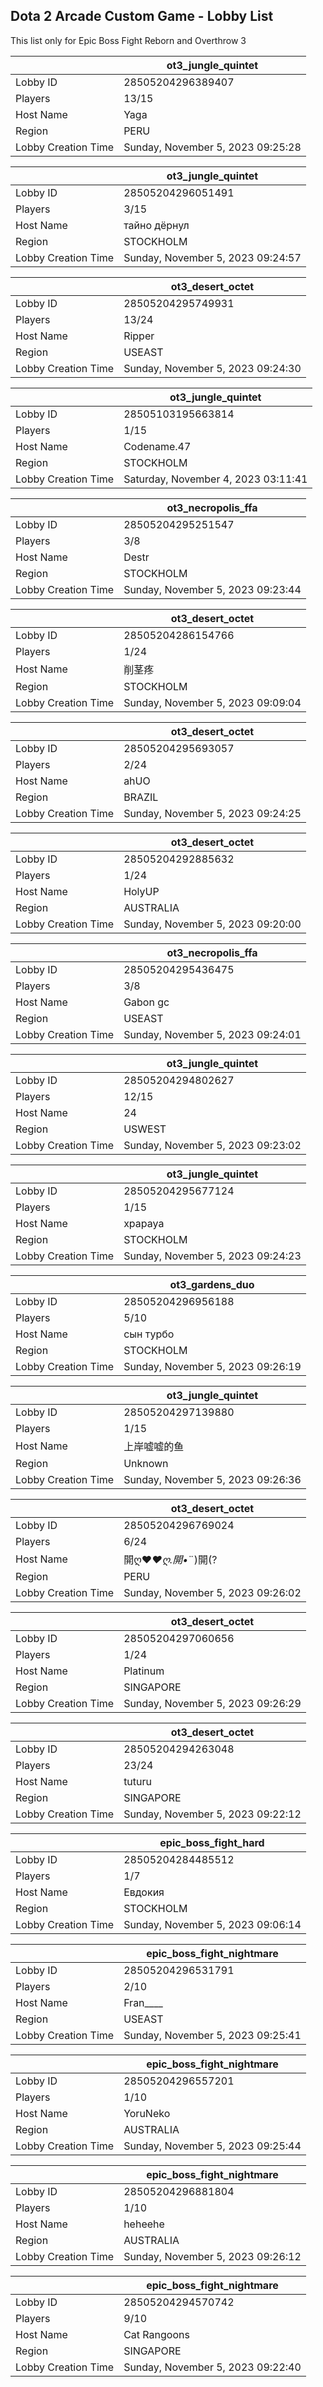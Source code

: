 ## Dota 2 Arcade Custom Game - Lobby List

This list only for Epic Boss Fight Reborn and Overthrow 3

|  | ot3_jungle_quintet |
| ------ | ------ |
| Lobby ID | 28505204296389407 |
| Players | 13/15 |
| Host Name | Yaga |
| Region | PERU |
| Lobby Creation Time | Sunday, November 5, 2023 09:25:28 |


|  | ot3_jungle_quintet |
| ------ | ------ |
| Lobby ID | 28505204296051491 |
| Players | 3/15 |
| Host Name | тайно дёрнул |
| Region | STOCKHOLM |
| Lobby Creation Time | Sunday, November 5, 2023 09:24:57 |


|  | ot3_desert_octet |
| ------ | ------ |
| Lobby ID | 28505204295749931 |
| Players | 13/24 |
| Host Name | Ripper |
| Region | USEAST |
| Lobby Creation Time | Sunday, November 5, 2023 09:24:30 |


|  | ot3_jungle_quintet |
| ------ | ------ |
| Lobby ID | 28505103195663814 |
| Players | 1/15 |
| Host Name | Codename.47 |
| Region | STOCKHOLM |
| Lobby Creation Time | Saturday, November 4, 2023 03:11:41 |


|  | ot3_necropolis_ffa |
| ------ | ------ |
| Lobby ID | 28505204295251547 |
| Players | 3/8 |
| Host Name | Destr |
| Region | STOCKHOLM |
| Lobby Creation Time | Sunday, November 5, 2023 09:23:44 |


|  | ot3_desert_octet |
| ------ | ------ |
| Lobby ID | 28505204286154766 |
| Players | 1/24 |
| Host Name | 削茎疼 |
| Region | STOCKHOLM |
| Lobby Creation Time | Sunday, November 5, 2023 09:09:04 |


|  | ot3_desert_octet |
| ------ | ------ |
| Lobby ID | 28505204295693057 |
| Players | 2/24 |
| Host Name | ahUO |
| Region | BRAZIL |
| Lobby Creation Time | Sunday, November 5, 2023 09:24:25 |


|  | ot3_desert_octet |
| ------ | ------ |
| Lobby ID | 28505204292885632 |
| Players | 1/24 |
| Host Name | HolyUP |
| Region | AUSTRALIA |
| Lobby Creation Time | Sunday, November 5, 2023 09:20:00 |


|  | ot3_necropolis_ffa |
| ------ | ------ |
| Lobby ID | 28505204295436475 |
| Players | 3/8 |
| Host Name | Gabon gc |
| Region | USEAST |
| Lobby Creation Time | Sunday, November 5, 2023 09:24:01 |


|  | ot3_jungle_quintet |
| ------ | ------ |
| Lobby ID | 28505204294802627 |
| Players | 12/15 |
| Host Name | 24 |
| Region | USWEST |
| Lobby Creation Time | Sunday, November 5, 2023 09:23:02 |


|  | ot3_jungle_quintet |
| ------ | ------ |
| Lobby ID | 28505204295677124 |
| Players | 1/15 |
| Host Name | xpapaya |
| Region | STOCKHOLM |
| Lobby Creation Time | Sunday, November 5, 2023 09:24:23 |


|  | ot3_gardens_duo |
| ------ | ------ |
| Lobby ID | 28505204296956188 |
| Players | 5/10 |
| Host Name | сын турбо |
| Region | STOCKHOLM |
| Lobby Creation Time | Sunday, November 5, 2023 09:26:19 |


|  | ot3_jungle_quintet |
| ------ | ------ |
| Lobby ID | 28505204297139880 |
| Players | 1/15 |
| Host Name | 上岸嘘嘘的鱼 |
| Region | Unknown |
| Lobby Creation Time | Sunday, November 5, 2023 09:26:36 |


|  | ot3_desert_octet |
| ------ | ------ |
| Lobby ID | 28505204296769024 |
| Players | 6/24 |
| Host Name | 開ღ♥*♥ღ.開•*¨)開(? |
| Region | PERU |
| Lobby Creation Time | Sunday, November 5, 2023 09:26:02 |


|  | ot3_desert_octet |
| ------ | ------ |
| Lobby ID | 28505204297060656 |
| Players | 1/24 |
| Host Name | Platinum |
| Region | SINGAPORE |
| Lobby Creation Time | Sunday, November 5, 2023 09:26:29 |


|  | ot3_desert_octet |
| ------ | ------ |
| Lobby ID | 28505204294263048 |
| Players | 23/24 |
| Host Name | tuturu |
| Region | SINGAPORE |
| Lobby Creation Time | Sunday, November 5, 2023 09:22:12 |


|  | epic_boss_fight_hard |
| ------ | ------ |
| Lobby ID | 28505204284485512 |
| Players | 1/7 |
| Host Name | Евдокия |
| Region | STOCKHOLM |
| Lobby Creation Time | Sunday, November 5, 2023 09:06:14 |


|  | epic_boss_fight_nightmare |
| ------ | ------ |
| Lobby ID | 28505204296531791 |
| Players | 2/10 |
| Host Name | Fran____ |
| Region | USEAST |
| Lobby Creation Time | Sunday, November 5, 2023 09:25:41 |


|  | epic_boss_fight_nightmare |
| ------ | ------ |
| Lobby ID | 28505204296557201 |
| Players | 1/10 |
| Host Name | YoruNeko |
| Region | AUSTRALIA |
| Lobby Creation Time | Sunday, November 5, 2023 09:25:44 |


|  | epic_boss_fight_nightmare |
| ------ | ------ |
| Lobby ID | 28505204296881804 |
| Players | 1/10 |
| Host Name | heheehe |
| Region | AUSTRALIA |
| Lobby Creation Time | Sunday, November 5, 2023 09:26:12 |


|  | epic_boss_fight_nightmare |
| ------ | ------ |
| Lobby ID | 28505204294570742 |
| Players | 9/10 |
| Host Name | Cat Rangoons |
| Region | SINGAPORE |
| Lobby Creation Time | Sunday, November 5, 2023 09:22:40 |


